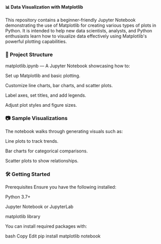 #### 📊 Data Visualization with Matplotlib

This repository contains a beginner-friendly Jupyter Notebook demonstrating the use of Matplotlib for creating various types of plots in Python. It is intended to help new data scientists, analysts, and Python enthusiasts learn how to visualize data effectively using Matplotlib's powerful plotting capabilities.

### 📁 Project Structure

matplotlib.ipynb — A Jupyter Notebook showcasing how to:

Set up Matplotlib and basic plotting.

Customize line charts, bar charts, and scatter plots.

Label axes, set titles, and add legends.

Adjust plot styles and figure sizes.


### 📷 Sample Visualizations


The notebook walks through generating visuals such as:

Line plots to track trends.

Bar charts for categorical comparisons.

Scatter plots to show relationships.

### 🛠️ Getting Started

Prerequisites
Ensure you have the following installed:

Python 3.7+

Jupyter Notebook or JupyterLab

matplotlib library

You can install required packages with:

bash
Copy
Edit
pip install matplotlib notebook
